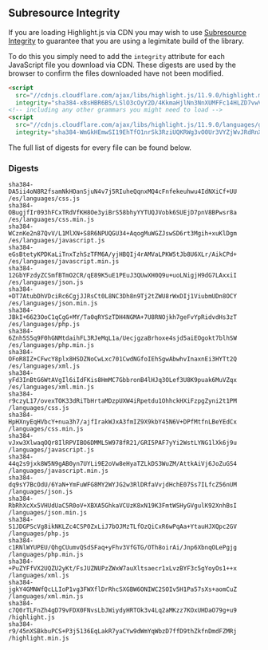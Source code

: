 ## Subresource Integrity

If you are loading Highlight.js via CDN you may wish to use [Subresource Integrity](https://developer.mozilla.org/en-US/docs/Web/Security/Subresource_Integrity) to guarantee that you are using a legimitate build of the library.

To do this you simply need to add the `integrity` attribute for each JavaScript file you download via CDN. These digests are used by the browser to confirm the files downloaded have not been modified.

```html
<script
  src="//cdnjs.cloudflare.com/ajax/libs/highlight.js/11.9.0/highlight.min.js"
  integrity="sha384-xBsHBR6BS/LSlO3cOyY2D/4KkmaHjlNn3NnXUMFFc14HLZD7vwVgS3+6U/WkHAra"></script>
<!-- including any other grammars you might need to load -->
<script
  src="//cdnjs.cloudflare.com/ajax/libs/highlight.js/11.9.0/languages/go.min.js"
  integrity="sha384-WmGkHEmwSI19EhTfO1nrSk3RziUQKRWg3vO0Ur3VYZjWvJRdRnX4/scQg+S2w1fI"></script>
```

The full list of digests for every file can be found below.

### Digests

```
sha384-DA5ii4oN8R2fsamNkHOanSjuN4v7j5RIuheQqnxMQ4cFnfekeuhwu4IdNXiCf+UU /es/languages/css.js
sha384-OBugjfIr093hFCxTRdVfKH8Oe3yiBrS58bhyYYTUQJVobk6SUEjD7pnV8BPwsr8a /es/languages/css.min.js
sha384-WCznKe2n87QvV/L1MlXN+S8R6NPUQGU34+AqogMuWGZJswSD6rt3Mgih+xuKlDgm /es/languages/javascript.js
sha384-eGsBtetyKPDKaLiTnxTzhSzTFM6A/yjHBQIj4rAMVaLPKW5tJb8U6XLr/AikCPd+ /es/languages/javascript.min.js
sha384-12GbYFzdyZCSmfBTmO2CR/qE89K5uE1PEuJ3QUwXH0Q9u+uoLNigjH9dG7LAxxiI /es/languages/json.js
sha384-+DT7AtubDhVDciRc6CgjJJRsCt0L8NC3Dh8n9Tj2tZWU8rWxDIj1ViubmUDn8OCY /es/languages/json.min.js
sha384-JBkI+6623OoC1qCgG+MY/Ta0qRYSzTDH4NGMA+7U8RNOjkh7geFvYpRidvdHs3zT /es/languages/php.js
sha384-6Znh5S5q9F0hGNMtdaihFL3RJeMqL1a/UecjgzaBrhoxe4sjd5aiEOgokt7blhSW /es/languages/php.min.js
sha384-OFoR8IZ+CFwcY8plx8HSDZNoCwLxc701CwdNGfoIEhSgwAbwhvInaxnEi3HYTt2Q /es/languages/xml.js
sha384-yFd3InBtG6WtAVgIl6iIdFKis8HmMC7GbbronB4lHJq3OLef3U8K9puak6MuVZqx /es/languages/xml.min.js
sha384-r9czyL17/ovexTOK33dRiTbHrtaMDzpUXW4iRpetdu1OhhckHXiFzpgZyni2t1PM /languages/css.js
sha384-HpHXnyEqHVbcY+nua3h7/ajfIrakWJxA3fmIZ9X9kbY45N6V+DPfMtfnLBeYEdCx /languages/css.min.js
sha384-vJxw3XlwaqOQr8IlRPVIBO6DMML5W978fR21/GRI5PAF7yYi2WstLYNG1lXk6j9u /languages/javascript.js
sha384-44q2s9jxk8W5N9gAB0yn7UYLi9E2oVw8eHyaTZLkDS3WuZM/AttkAiVj6JoZuGS4 /languages/javascript.min.js
sha384-dq9sY7BcOdU/6YaN+YmFuWFG8MY2WYJG2w3RlDRfaVvjdHchE07Ss7ILfcZ56nUM /languages/json.js
sha384-RbRhXcXx5VHUdUaC5R0oV+XBXA5GhkaVCUzK8xN19K3FmtWSHyGVgulK92XnhBsI /languages/json.min.js
sha384-S1JDGPScVg8ikNKLZc4CSP0ZxLiJ7bOJMzTLfOzQiCxR6wPqAa+YtauHJXQpc2GV /languages/php.js
sha384-c1RNlWYUPEU/QhgCUumvQSdSFaq+yFhv3VfGTG/OTh8oirAi/Jnp6XbnqOLePgjg /languages/php.min.js
sha384-+PuZYFfVX2UQZU2yKt/FsJUZNUPzZWxW7auXltsaecr1xLvzBYF3c5gYoyOs1++x /languages/xml.js
sha384-jgkY4GMNWfQcLLIoP1vg3FWXflDrRhcSXGBW6ONIWC2SOIv5H1Pa57sXs+aomCuZ /languages/xml.min.js
sha384-c7Q0rTLFnZh4gD79vFDX0FNvsLbJWiydyHRTOk3v4Lq2aMKzz7KOxUHDaO79g+u9 /highlight.js
sha384-r9/45nXSBkbuPCS+P3j5136EqLakR7yaCYw9dWmYqWbzD7ffD9thZkfnDmdFZMRj /highlight.min.js
```


